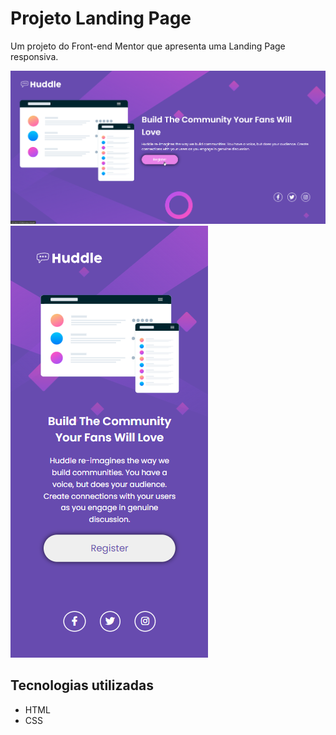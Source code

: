 # Projeto Landing Page
Um projeto do Front-end Mentor que apresenta uma Landing Page responsiva.

<img src="src/images/desktop-responsive.png" alt="Projeto no Computador"> 
<img src="src/images/mobile-responsive.png" alt="Projeto no Computador">

## Tecnologias utilizadas
- HTML
- CSS